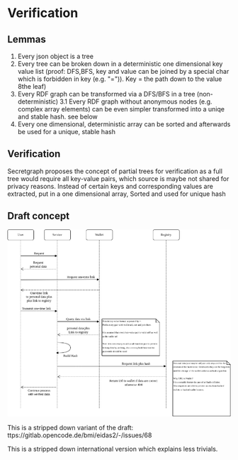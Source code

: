 # Verification

## Lemmas

1. Every json object is a tree
2. Every tree can be broken down in a deterministic one dimensional key value list (proof: DFS,BFS, key and value can be joined by a special char which is forbidden in key (e.g. "=")). Key = the path down to the value 8the leaf)
3. Every RDF graph can be transformed via a DFS/BFS in a tree (non-deterministic)
   3.1 Every RDF graph without anonymous nodes (e.g. complex array elements) can be even simpler transformed into a uniqe and stable hash. see below
4. Every one dimensional, deterministic array can be sorted and afterwards be used for a unique, stable hash

## Verification

Secretgraph proposes the concept of partial trees for verification as a full tree would require all key-value pairs, which source is maybe not shared for privacy reasons.
Instead of certain keys and corresponding values are extracted, put in a one dimensional array, Sorted and used for unique hash

## Draft concept

![Verification Workflow](Verification_and_Wallet.png)

This is a stripped down variant of the draft:
ttps://gitlab.opencode.de/bmi/eidas2/-/issues/68

This is a stripped down international version which explains less trivials.
